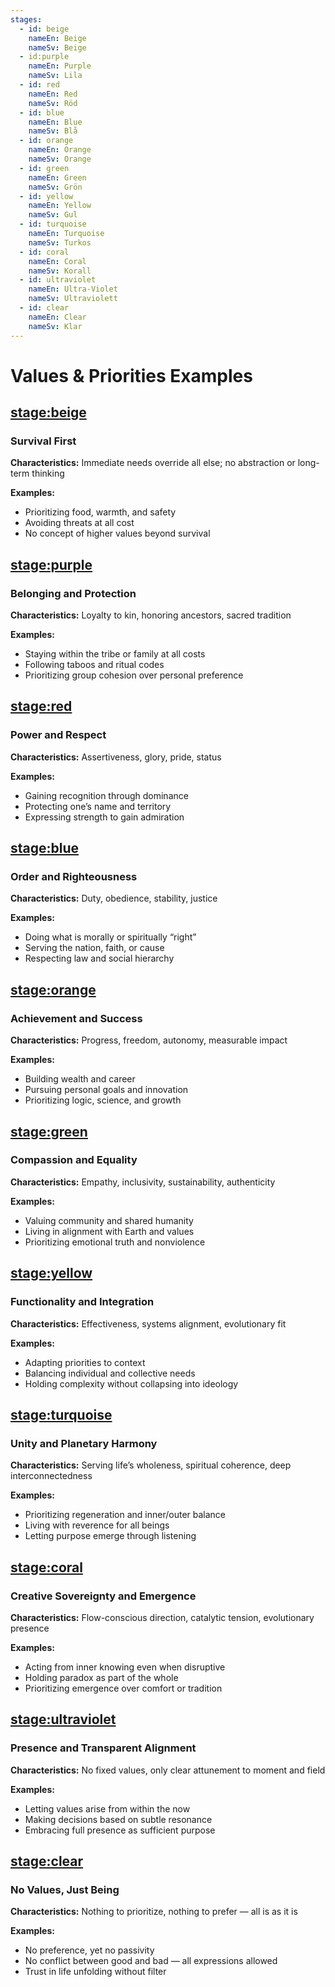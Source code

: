 ```yaml
---
stages:
  - id: beige
    nameEn: Beige
    nameSv: Beige
  - id:purple
    nameEn: Purple
    nameSv: Lila
  - id: red
    nameEn: Red
    nameSv: Röd
  - id: blue
    nameEn: Blue
    nameSv: Blå
  - id: orange
    nameEn: Orange
    nameSv: Orange
  - id: green
    nameEn: Green
    nameSv: Grön
  - id: yellow
    nameEn: Yellow
    nameSv: Gul
  - id: turquoise
    nameEn: Turquoise
    nameSv: Turkos
  - id: coral
    nameEn: Coral
    nameSv: Korall
  - id: ultraviolet
    nameEn: Ultra-Violet
    nameSv: Ultraviolett
  - id: clear
    nameEn: Clear
    nameSv: Klar
---
```


# Values & Priorities Examples

## <stage:beige>

### Survival First

**Characteristics:** Immediate needs override all else; no abstraction or long-term thinking

**Examples:**
- Prioritizing food, warmth, and safety
- Avoiding threats at all cost
- No concept of higher values beyond survival

## <stage:purple>

### Belonging and Protection

**Characteristics:** Loyalty to kin, honoring ancestors, sacred tradition

**Examples:**
- Staying within the tribe or family at all costs
- Following taboos and ritual codes
- Prioritizing group cohesion over personal preference

## <stage:red>

### Power and Respect

**Characteristics:** Assertiveness, glory, pride, status

**Examples:**
- Gaining recognition through dominance
- Protecting one’s name and territory
- Expressing strength to gain admiration

## <stage:blue>

### Order and Righteousness

**Characteristics:** Duty, obedience, stability, justice

**Examples:**
- Doing what is morally or spiritually “right”
- Serving the nation, faith, or cause
- Respecting law and social hierarchy

## <stage:orange>

### Achievement and Success

**Characteristics:** Progress, freedom, autonomy, measurable impact

**Examples:**
- Building wealth and career
- Pursuing personal goals and innovation
- Prioritizing logic, science, and growth

## <stage:green>

### Compassion and Equality

**Characteristics:** Empathy, inclusivity, sustainability, authenticity

**Examples:**
- Valuing community and shared humanity
- Living in alignment with Earth and values
- Prioritizing emotional truth and nonviolence

## <stage:yellow>

### Functionality and Integration

**Characteristics:** Effectiveness, systems alignment, evolutionary fit

**Examples:**
- Adapting priorities to context
- Balancing individual and collective needs
- Holding complexity without collapsing into ideology

## <stage:turquoise>

### Unity and Planetary Harmony

**Characteristics:** Serving life’s wholeness, spiritual coherence, deep interconnectedness

**Examples:**
- Prioritizing regeneration and inner/outer balance
- Living with reverence for all beings
- Letting purpose emerge through listening

## <stage:coral>

### Creative Sovereignty and Emergence

**Characteristics:** Flow-conscious direction, catalytic tension, evolutionary presence

**Examples:**
- Acting from inner knowing even when disruptive
- Holding paradox as part of the whole
- Prioritizing emergence over comfort or tradition

## <stage:ultraviolet>

### Presence and Transparent Alignment

**Characteristics:** No fixed values, only clear attunement to moment and field

**Examples:**
- Letting values arise from within the now
- Making decisions based on subtle resonance
- Embracing full presence as sufficient purpose

## <stage:clear>

### No Values, Just Being

**Characteristics:** Nothing to prioritize, nothing to prefer — all is as it is

**Examples:**
- No preference, yet no passivity
- No conflict between good and bad — all expressions allowed
- Trust in life unfolding without filter

